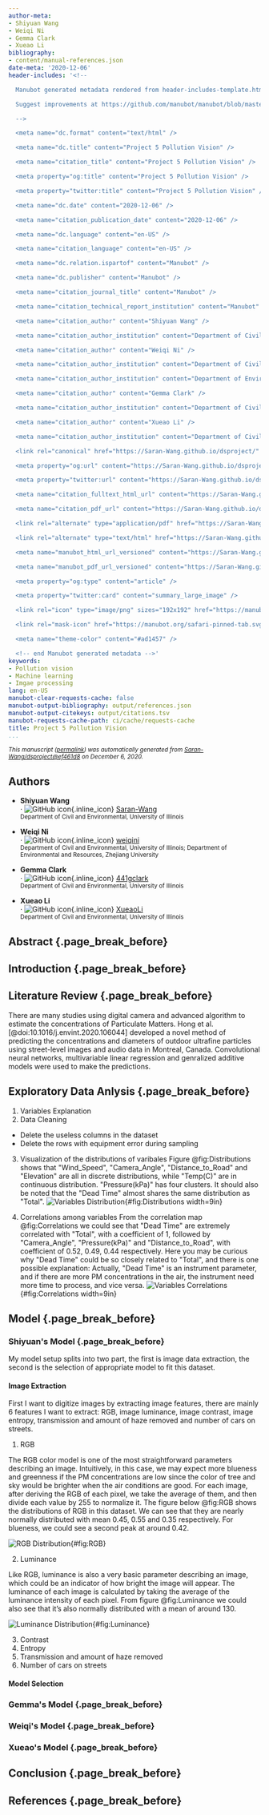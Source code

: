 ```yaml
---
author-meta:
- Shiyuan Wang
- Weiqi Ni
- Gemma Clark
- Xueao Li
bibliography:
- content/manual-references.json
date-meta: '2020-12-06'
header-includes: '<!--

  Manubot generated metadata rendered from header-includes-template.html.

  Suggest improvements at https://github.com/manubot/manubot/blob/master/manubot/process/header-includes-template.html

  -->

  <meta name="dc.format" content="text/html" />

  <meta name="dc.title" content="Project 5 Pollution Vision" />

  <meta name="citation_title" content="Project 5 Pollution Vision" />

  <meta property="og:title" content="Project 5 Pollution Vision" />

  <meta property="twitter:title" content="Project 5 Pollution Vision" />

  <meta name="dc.date" content="2020-12-06" />

  <meta name="citation_publication_date" content="2020-12-06" />

  <meta name="dc.language" content="en-US" />

  <meta name="citation_language" content="en-US" />

  <meta name="dc.relation.ispartof" content="Manubot" />

  <meta name="dc.publisher" content="Manubot" />

  <meta name="citation_journal_title" content="Manubot" />

  <meta name="citation_technical_report_institution" content="Manubot" />

  <meta name="citation_author" content="Shiyuan Wang" />

  <meta name="citation_author_institution" content="Department of Civil and Environmental, University of Illinois" />

  <meta name="citation_author" content="Weiqi Ni" />

  <meta name="citation_author_institution" content="Department of Civil and Environmental, University of Illinois" />

  <meta name="citation_author_institution" content="Department of Environmental and Resources, Zhejiang University" />

  <meta name="citation_author" content="Gemma Clark" />

  <meta name="citation_author_institution" content="Department of Civil and Environmental, University of Illinois" />

  <meta name="citation_author" content="Xueao Li" />

  <meta name="citation_author_institution" content="Department of Civil and Environmental, University of Illinois" />

  <link rel="canonical" href="https://Saran-Wang.github.io/dsproject/" />

  <meta property="og:url" content="https://Saran-Wang.github.io/dsproject/" />

  <meta property="twitter:url" content="https://Saran-Wang.github.io/dsproject/" />

  <meta name="citation_fulltext_html_url" content="https://Saran-Wang.github.io/dsproject/" />

  <meta name="citation_pdf_url" content="https://Saran-Wang.github.io/dsproject/manuscript.pdf" />

  <link rel="alternate" type="application/pdf" href="https://Saran-Wang.github.io/dsproject/manuscript.pdf" />

  <link rel="alternate" type="text/html" href="https://Saran-Wang.github.io/dsproject/v/ef461d819653b75929d2d80bda4a60406105cf4f/" />

  <meta name="manubot_html_url_versioned" content="https://Saran-Wang.github.io/dsproject/v/ef461d819653b75929d2d80bda4a60406105cf4f/" />

  <meta name="manubot_pdf_url_versioned" content="https://Saran-Wang.github.io/dsproject/v/ef461d819653b75929d2d80bda4a60406105cf4f/manuscript.pdf" />

  <meta property="og:type" content="article" />

  <meta property="twitter:card" content="summary_large_image" />

  <link rel="icon" type="image/png" sizes="192x192" href="https://manubot.org/favicon-192x192.png" />

  <link rel="mask-icon" href="https://manubot.org/safari-pinned-tab.svg" color="#ad1457" />

  <meta name="theme-color" content="#ad1457" />

  <!-- end Manubot generated metadata -->'
keywords:
- Pollution vision
- Machine learning
- Imgae processing
lang: en-US
manubot-clear-requests-cache: false
manubot-output-bibliography: output/references.json
manubot-output-citekeys: output/citations.tsv
manubot-requests-cache-path: ci/cache/requests-cache
title: Project 5 Pollution Vision
...
```







<small><em>
This manuscript
([permalink](https://Saran-Wang.github.io/dsproject/v/ef461d819653b75929d2d80bda4a60406105cf4f/))
was automatically generated
from [Saran-Wang/dsproject@ef461d8](https://github.com/Saran-Wang/dsproject/tree/ef461d819653b75929d2d80bda4a60406105cf4f)
on December 6, 2020.
</em></small>

## Authors



+ **Shiyuan Wang**<br>
    · ![GitHub icon](images/github.svg){.inline_icon}
    [Saran-Wang](https://github.com/Saran-Wang)<br>
  <small>
     Department of Civil and Environmental, University of Illinois
  </small>

+ **Weiqi Ni**<br>
    · ![GitHub icon](images/github.svg){.inline_icon}
    [weiqini](https://github.com/weiqini)<br>
  <small>
     Department of Civil and Environmental, University of Illinois; Department of Environmental and Resources, Zhejiang University
  </small>

+ **Gemma Clark**<br>
    · ![GitHub icon](images/github.svg){.inline_icon}
    [441gclark](https://github.com/441gclark)<br>
  <small>
     Department of Civil and Environmental, University of Illinois
  </small>

+ **Xueao Li**<br>
    · ![GitHub icon](images/github.svg){.inline_icon}
    [XueaoLi](https://github.com/XueaoLi)<br>
  <small>
     Department of Civil and Environmental, University of Illinois
  </small>



## Abstract {.page_break_before}

## Introduction {.page_break_before}

## Literature Review {.page_break_before}
There are many studies using digital camera and advanced algorithm to estimate the concentrations of Particulate Matters. Hong et al. [@doi:10.1016/j.envint.2020.106044] developed a novel method of predicting the concentrations and diameters of outdoor ultrafine particles using street-level images and audio data in Montreal, Canada. Convolutional neural networks, multivariable linear regression and genralized additive models were used to make the predictions.


## Exploratory Data Anlysis {.page_break_before}
1. Variables Explanation
2. Data Cleaning
- Delete the useless columns in the dataset
- Delete the rows with equipment error during sampling
3. Visualization of the distributions of varibales
Figure @fig:Distributions shows that "Wind_Speed", "Camera_Angle", "Distance_to_Road" and "Elevation" are all in discrete distributions, while "Temp(C)" are in continuous distribution. "Pressure(kPa)" has four clusters. It should also be noted that the "Dead Time" almost shares the same distribution as "Total".
![
**Variables Distribution**
](images/Distributions.png "Wide image"){#fig:Distributions width=9in}

4. Correlations among variables
From the correlation map @fig:Correlations we could see that "Dead Time" are extremely correlated with "Total", with a coefficient of 1, followed by  "Camera_Angle", "Pressure(kPa)" and "Distance_to_Road", with coefficient of 0.52, 0.49, 0.44 respectively. Here you may be curious why "Dead Time" could be so closely related to "Total", and there is one possible explanation: Actually, "Dead Time" is an instrument parameter, and if there are more PM concentrations in the air, the instrument need more time to process, and vice versa. 
![
**Variables Correlations**
](images/Correlation.png "Wide image"){#fig:Correlations width=9in}

## Model {.page_break_before}
### Shiyuan's Model {.page_break_before}
My model setup splits into two part, the first is image data extraction, the second is the selection of appropriate model to fit this dataset.

#### Image Extraction

First I want to digitize images by extracting image features, there are mainly 6 features I want to extract: RGB, image luminance, image contrast, image entropy, transmission and amount of haze removed and number of cars on streets.

1. RGB

The RGB color model is one of the most straightforward parameters describing an image. Intuitively, in this case, we may expect more blueness and greenness if the PM concentrations are low since the color of tree and sky would be brighter when the air conditions are good.
For each image, after deriving the RGB of each pixel, we take the average of them, and then divide each value by 255 to normalize it.
The figure below @fig:RGB shows the distributions of RGB in this dataset. We can see that they are nearly normally distributed with mean 0.45, 0.55 and 0.35 respectively. For blueness, we could see a second peak at around 0.42.

![
**RGB Distribution**
](images/RGB.png "Wide image"){#fig:RGB}

2. Luminance

Like RGB, luminance is also a very basic parameter describing an image, which could be an indicator of how bright the image will appear. The luminance of each image is calculated by taking the average of the luminance intensity of each pixel. 
From figure @fig:Luminance we could also see that it’s also normally distributed with a mean of around 130.

![
**Luminance Distribution**
](images/Luminance.png "Wide image"){#fig:Luminance}


3. Contrast
4. Entropy
5. Transmission and amount of haze removed
6. Number of cars on streets




#### Model Selection


### Gemma's Model {.page_break_before}

### Weiqi's Model {.page_break_before}


### Xueao's Model {.page_break_before}
## Conclusion {.page_break_before}


## References {.page_break_before}

<!-- Explicitly insert bibliography here -->
<div id="refs"></div>
